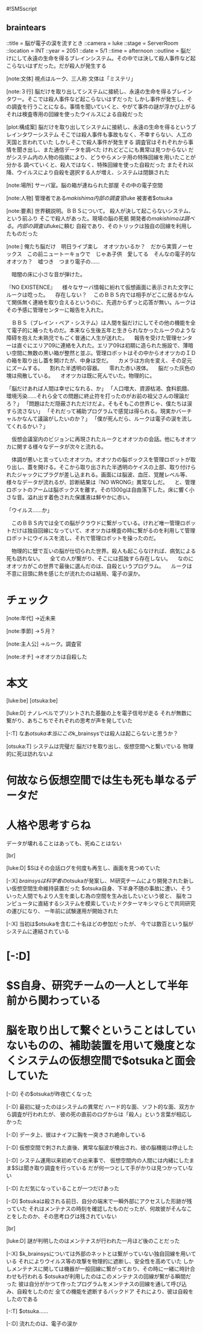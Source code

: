 #!SMSscript

## braintears

::title = 脳が電子の涙を流すとき
::camera = luke
::stage = ServerRoom
::location = INT
::year = 2051
::date = 5/1
::time = afternoon
::outline = 脳だけにして永遠の生命を得るブレインシステム。その中では決して殺人事件など起こらないはずだった。だが殺人が発生する

[note:文体]
視点はルーク、三人称
文体は「ミステリ」

[note:３行]
脳だけを取り出してシステムに接続し、永遠の生命を得るブレインタワー。そこでは殺人事件など起こらないはずだった
しかし事件が発生し、その調査を行うことになる。事情を聞いていくと、やがて事件の謎が浮かび上がる
それは検査専用の回線を使ったウイルスによる自殺だった

[plot:構成案]
脳だけを取り出してシステムに接続し、永遠の生命を得るというブレインタワーシステム
そこでは殺人事件も事故もなく、不幸すらない、人工の天国と言われていた
しかしそこで殺人事件が発生する
調査官はそれぞれから事情を聞き出し、また通信データを調べた
けれどどこにも異常は見つからない
だがシステム内の人物の指摘により、どうやらメンテ用の特殊回線を用いたことが分かる
調べていくと、殺人ではなく、特殊回線を使った自殺だった
またそれ以降、ウイルスにより自殺を選択する人が増え、システムは閉鎖された

[note:場所]
サーバ室。脳の箱が連ねられた部屋
その中の電子空間

[note:人物]
管理者である$makishima
内部の調査官$luke
被害者$otsuka

[note:要素]
世界観説明。ＢＢＳについて。
殺人が決して起こらないシステム、という前ふり
そこで殺人があった。現場の脳の死骸
開発者の$makishimaは調べる。内部の調査は$lukeに頼む
自殺であり、そのトリックは独自の回線を利用したものだった

[note:]
俺たち脳だけ　明日ライブ楽し　オオツカいるか？　だから実質ノーセックス　この前ニュートーキョウで　じゃあ子供　愛してる　そんなの電子的な　オオツカ？　嘘つき　つまり電子の……

　暗闇の床に小さな音が弾けた。

『NO EXISTENCE』
　様々なサーバ情報に紛れて仮想画面に表示された文字にルークは唸った。
　存在しない？
　このＢＢＳ内では相手がどこに居るかなんて関係無く連絡を取り合えるというのに、先週からずっと応答が無い。ルークはその予感に管理センターに報告を入れた。

　ＢＢＳ（ブレイン・ベア・システム）は人間を脳だけにしてその他の機能を全て電子的に補ったものだ。本来なら生後五年と生きられなかったルークのような障碍を抱えた未熟児でもごく普通に人生が送れた。
　報告を受けた管理センターは直ぐにエリア09に連絡を入れた。エリア09は初期に造られた施設で、薄暗い空間に無数の黒い箱が整然と並ぶ。管理ロボットはその中からオオツカのＩＤの箱を取り出し蓋を開けたが、中身は空だ。
　カメラは方向を変え、その足元にズームする。
　割れた半透明の容器。
　零れた赤い液体。
　脳だった灰色の塊は飛散している。
　オオツカは既に死んでいた。物理的に。

「脳だけあれば人間は幸せになれる、か」
「人口増大、資源枯渇、食料飢餓、環境汚染……それら全ての問題に終止符を打ったのがお前の祖父さんの理論だろ？」
「問題はただ隠蔽されただけだよ。そもそもこの世界じゃ、僕たちは涙すら流さない」
「それだって補助プログラムで感覚は得られる。現実かバーチャルかなんて議論がしたいのか？」
「僕が死んだら、ルークは電子の涙を流してくれるかい？」

　仮想会議室内のビジョンに再現されたルークとオオツカの会話。他にもオオツカに関する様々なデータが次々と流れる。

　体調が悪いと言っていたオオツカ。オオツカの脳ボックスを管理ロボットが取り出し、蓋を開ける。そこから取り出された半透明のケイスの上部、取り付けられたジャックにプラグが差し込まれる。画面には脳波、血圧、覚醒レベル等、様々なデータが流れるが、診断結果は『NO WRONG』異常なしだ。
　と、管理ロボットのアームは脳ボックスを離す。その1300gは自由落下した。床に響く小さな音。溢れ出す着色された保護液は鮮やかに赤い。

「ウイルス……か」

　このＢＢＳ内では全ての脳がクラウドに繋がっている。けれど唯一管理ロボットだけは独自回線になっていて、オオツカは検査の時に繋がるのを利用して管理ロボットにウイルスを流し、それで管理ロボットを操ったのだ。

　物理的に壁で互いの脳が仕切られた世界。殺人も起こらなければ、病気による死も訪れない。
　全ての人が繋がり、そこには孤独すら存在しない。
　なのにオオツカがこの世界で最後に選んだのは、自殺というプログラム。
　ルークは不意に目頭に熱を感じたが流れたのは結局、電子の涙か。

# チェック

[note:年代]
→近未来

[note:季節]
→５月？

[note:主人公]
→ルーク。調査官

[note:オチ]
→オオツカは自殺した

# 本文

[luke:be]
[otsuka:be]

[luke:D]
ナノレベルでプリントされた基盤の上を電子信号が走る
それが無数に繋がり、あちこちでそれぞれの思考が声を発していた

[-:T]
なあ$otsuka
本当にこの$k_brainsysでは殺人は起こらないと思うか？

[otsuka:T]
システムは完璧だ
脳だけを取り出し、仮想空間へと繋いでいる
物理的に死は訪れないよ
# 何故なら仮想空間では生も死も単なるデータだ
# 人格や思考すらね
データが壊れることはあっても、死ぬことはない

[br]

[luke:D]
$Sはその会話ログを何度も再生し、画面を見つめていた

[-:X]
$brainsysは科学者の$otsukaが発案し、Ｍ研究チームにより開発された新しい仮想空間生命維持装置だった
$otsuka自身、下半身不随の事故に遭い、そういった人間でもより人生を楽しむ為の空間を生み出したいという彼と、
脳をコンピュータに直結するシステムを模索していたドクターマキシマらとで共同研究の運びになり、
一年前に試験運用が開始された

[-:X]
当初は$otsukaを含む二十名ほどの参加だったが、
今では数百という脳がシステムに連結されている

# [-:D]
# $S自身、研究チームの一人として半年前から関わっている
# 脳を取り出して繋ぐということはしていないものの、補助装置を用いて幾度となくシステムの仮想空間で$otsukaと面会していた

[-:D]
その$otsukaが昨夜亡くなった

[-:D]
最初に疑ったのはシステムの異常だ
ハード的な面、ソフト的な面、双方から調査が行われたが、
彼の死の直前のログからは「殺人」という言葉が相応しかった

[-:D]
データ上、彼はナイフに胸を一突きされ絶命している

[-:D]
仮想空間で刺された直後、異常な脳波が検出され、彼の脳機能は停止した

[-:D]
システム運用以来初めての出来事で、
仮想空間内の人間には内緒にしたまま$Sは聞き取り調査を行っている
だが何一つとして手がかりは見つかっていない

[-:D]
ただ気になっていることが一つだけあった

[-:D]
$otsukaは殺される前日、自分の端末で一瞬外部にアクセスした形跡が残っていた
それはメンテナスの時刻を確認したものだったが、何故彼がそんなことをしたのか、その思考ログは残されていない

[br]

[luke:D]
謎が判明したのはメンテナスが行われた一月ほど後のことだった

[-:X]
$k_brainsysについては外部のネットとは繋がっていない独自回線を用いている
それによりウイルス等の攻撃を物理的に遮断し、安全性を高めていた
しかしメンテナスに関しては機器が一般回線に繋がっており、その時に一緒に時計合わせも行われる
$otsukaが利用したのはこのメンテナスの回線が繋がる瞬間だった
彼は自分がかつて作ったプログラムをメンテナスの回線を通して呼び込み、自殺をしたのだ
全ての機能を遮断するバックドア
それにより、彼は自殺をしたのである

[-:T]
$otsuka……

[-:D]
流れたのは、電子の涙か


